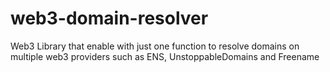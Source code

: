 # web3-domain-resolver
Web3 Library that enable with just one function to resolve domains on multiple web3 providers such as ENS, UnstoppableDomains and Freename

